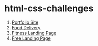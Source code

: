# html-css-challenges

1. [Portfolio Site](/portfolio/)
2. [Food Delivery](/food-delivery/)
3. [Fitness Landing Page](/fitness-landing-page/)
4. [Free Landing Page](/free-landing-page/)


